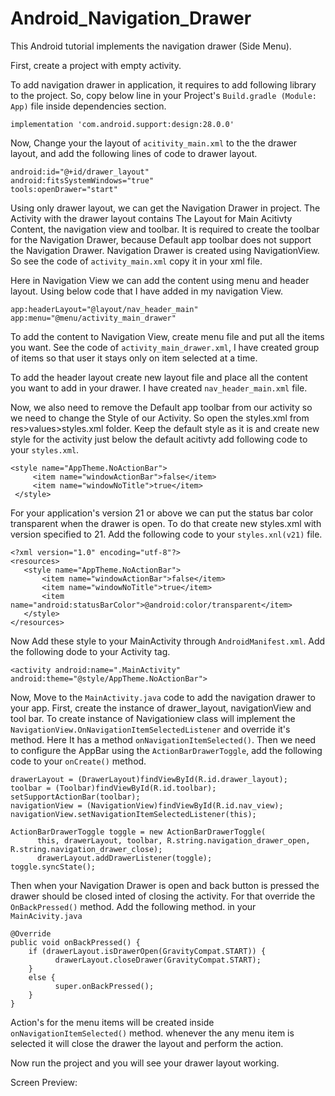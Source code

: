 # Android_Navigation_Drawer
This Android tutorial implements the navigation drawer (Side Menu).

First, create a project with empty activity.

To add navigation drawer in application, it requires to add following library to the  project. So, copy below line in your Project's ```Build.gradle (Module: App)``` file inside dependencies section.
```
implementation 'com.android.support:design:28.0.0'
```
Now, Change your the layout of ```acitivity_main.xml``` to the the drawer layout, and add the following lines of code to drawer layout.
```
android:id="@+id/drawer_layout"
android:fitsSystemWindows="true"
tools:openDrawer="start"
```
Using only drawer layout, we can get the Navigation Drawer in project.
The Activity with the drawer layout contains The Layout for Main Acitivty Content, the navigation view and toolbar. It is required to create the toolbar for the Navigation Drawer, because Default app toolbar does not support the Navigation Drawer.
Navigation Drawer is created using NavigationView.
So see the code of ```activity_main.xml``` copy it in your xml file.

Here in Navigation View we can add the content using menu and header layout. Using below code that I have added in my navigation View.
```
app:headerLayout="@layout/nav_header_main"
app:menu="@menu/activity_main_drawer"
```

To add the content to Navigation View, create menu file and put all the items you want. See the code of ```activity_main_drawer.xml```, I have created group of items so that user it stays only on item selected at a time.

To add the header layout create new layout file and place all the content you want to add in your drawer. I have created ```nav_header_main.xml``` file.

Now, we also need to remove the Default app toolbar from our activity so we need to change the Style of our Activity. So open the styles.xml from res>values>styles.xml folder. Keep the default style as it is and create new style for the activity just below the default acitivty add following code to your ```styles.xml```.
```
<style name="AppTheme.NoActionBar">
     <item name="windowActionBar">false</item>
     <item name="windowNoTitle">true</item>
 </style>
 ```
 
 For your application's version 21 or above we can put the status bar color transparent when the drawer is open. To do that create new styles.xml with version specified to 21.
 Add the following code to your ```styles.xnl(v21)``` file.
 ```
 <?xml version="1.0" encoding="utf-8"?>
<resources>
    <style name="AppTheme.NoActionBar">
        <item name="windowActionBar">false</item>
        <item name="windowNoTitle">true</item>
        <item name="android:statusBarColor">@android:color/transparent</item>
    </style>
</resources>
```
Now Add these style to your MainActivity through ```AndroidManifest.xml```. Add the following dode to your Activity tag.
```
<activity android:name=".MainActivity" android:theme="@style/AppTheme.NoActionBar">
```
Now, Move to the ```MainActivity.java``` code to add the navigation drawer to your app.
First, create the instance of drawer_layout, navigationView and tool bar. To create instance of Navigationiew class will implement the ```NavigationView.OnNavigationItemSelectedListener``` and override it's method. Here It has a method ```onNavigationItemSelected()```. Then we need to configure the AppBar using the ```ActionBarDrawerToggle```, add the following code to your ```onCreate()``` method.
```
drawerLayout = (DrawerLayout)findViewById(R.id.drawer_layout);
toolbar = (Toolbar)findViewById(R.id.toolbar);
setSupportActionBar(toolbar);
navigationView = (NavigationView)findViewById(R.id.nav_view);
navigationView.setNavigationItemSelectedListener(this);

ActionBarDrawerToggle toggle = new ActionBarDrawerToggle(
      this, drawerLayout, toolbar, R.string.navigation_drawer_open, R.string.navigation_drawer_close);
      drawerLayout.addDrawerListener(toggle);
toggle.syncState();
```

Then when your Navigation Drawer is open and back button is pressed the drawer should be closed inted of closing the activity.
For that override the ```OnBackPressed()``` method.
Add the following method. in your ```MainAcivity.java```
```
@Override
public void onBackPressed() {
    if (drawerLayout.isDrawerOpen(GravityCompat.START)) {
          drawerLayout.closeDrawer(GravityCompat.START);
    } 
    else {
          super.onBackPressed();
    }
}
```
Action's for the menu items will be created inside ```onNavigationItemSelected()``` method. whenever the any menu item is selected it will close the drawer the layout and perform the action.

Now run the project and you will see your drawer layout working.

Screen Preview:
